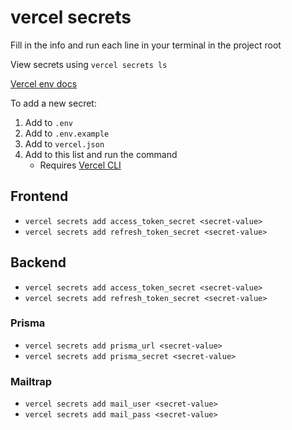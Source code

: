 # vercel secrets

Fill in the info and run each line in your terminal in the project root

View secrets using `vercel secrets ls`

[Vercel env docs](https://vercel.com/docs/v2/build-step#environment-variables)

To add a new secret:

1. Add to `.env`
2. Add to `.env.example`
3. Add to `vercel.json`
4. Add to this list and run the command
   - Requires [Vercel CLI](https://vercel.com/download)

## Frontend

- `vercel secrets add access_token_secret <secret-value>`
- `vercel secrets add refresh_token_secret <secret-value>`

## Backend

- `vercel secrets add access_token_secret <secret-value>`
- `vercel secrets add refresh_token_secret <secret-value>`

### Prisma

- `vercel secrets add prisma_url <secret-value>`
- `vercel secrets add prisma_secret <secret-value>`

### Mailtrap

- `vercel secrets add mail_user <secret-value>`
- `vercel secrets add mail_pass <secret-value>`
